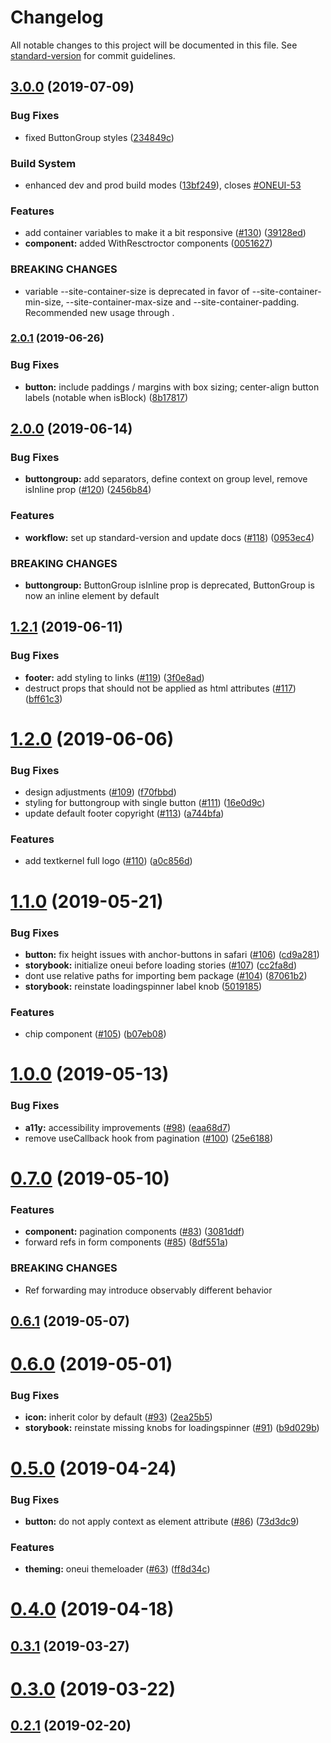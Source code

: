 # Changelog

All notable changes to this project will be documented in this file. See [standard-version](https://github.com/conventional-changelog/standard-version) for commit guidelines.

## [3.0.0](https://github.com/textkernel/oneui/compare/2.0.1...3.0.0) (2019-07-09)


### Bug Fixes

* fixed ButtonGroup styles ([234849c](https://github.com/textkernel/oneui/commit/234849c))


### Build System

* enhanced dev and prod build modes ([13bf249](https://github.com/textkernel/oneui/commit/13bf249)), closes [#ONEUI-53](https://github.com/textkernel/oneui/issues/ONEUI-53)


### Features

* add container variables to make it a bit responsive ([#130](https://github.com/textkernel/oneui/issues/130)) ([39128ed](https://github.com/textkernel/oneui/commit/39128ed))
* **component:** added WithResctroctor components ([0051627](https://github.com/textkernel/oneui/commit/0051627))


### BREAKING CHANGES

* variable --site-container-size is deprecated in favor of --site-container-min-size, --site-container-max-size and --site-container-padding. Recommended new usage through <PageWidthRestrictor>.



### [2.0.1](https://github.com/textkernel/oneui/compare/2.0.0...2.0.1) (2019-06-26)


### Bug Fixes

* **button:** include paddings / margins with box sizing; center-align button labels (notable when isBlock) ([8b17817](https://github.com/textkernel/oneui/commit/8b17817))



## [2.0.0](https://github.com/textkernel/oneui/compare/1.2.1...2.0.0) (2019-06-14)


### Bug Fixes

* **buttongroup:** add separators, define context on group level, remove isInline prop ([#120](https://github.com/textkernel/oneui/issues/120)) ([2456b84](https://github.com/textkernel/oneui/commit/2456b84))


### Features

* **workflow:** set up standard-version and update docs ([#118](https://github.com/textkernel/oneui/issues/118)) ([0953ec4](https://github.com/textkernel/oneui/commit/0953ec4))


### BREAKING CHANGES

* **buttongroup:** ButtonGroup isInline prop is deprecated, ButtonGroup is now an inline element by default



## [1.2.1](https://github.com/textkernel/oneui/compare/1.2.0...1.2.1) (2019-06-11)


### Bug Fixes

* **footer:** add styling to links ([#119](https://github.com/textkernel/oneui/issues/119)) ([3f0e8ad](https://github.com/textkernel/oneui/commit/3f0e8ad))
* destruct props that should not be applied as html attributes ([#117](https://github.com/textkernel/oneui/issues/117)) ([bff61c3](https://github.com/textkernel/oneui/commit/bff61c3))



# [1.2.0](https://github.com/textkernel/oneui/compare/1.1.0...1.2.0) (2019-06-06)


### Bug Fixes

* design adjustments ([#109](https://github.com/textkernel/oneui/issues/109)) ([f70fbbd](https://github.com/textkernel/oneui/commit/f70fbbd))
* styling for buttongroup with single button ([#111](https://github.com/textkernel/oneui/issues/111)) ([16e0d9c](https://github.com/textkernel/oneui/commit/16e0d9c))
* update default footer copyright ([#113](https://github.com/textkernel/oneui/issues/113)) ([a744bfa](https://github.com/textkernel/oneui/commit/a744bfa))


### Features

* add textkernel full logo ([#110](https://github.com/textkernel/oneui/issues/110)) ([a0c856d](https://github.com/textkernel/oneui/commit/a0c856d))



# [1.1.0](https://github.com/textkernel/oneui/compare/1.0.0...1.1.0) (2019-05-21)


### Bug Fixes

* **button:** fix height issues with anchor-buttons in safari ([#106](https://github.com/textkernel/oneui/issues/106)) ([cd9a281](https://github.com/textkernel/oneui/commit/cd9a281))
* **storybook:** initialize oneui before loading stories ([#107](https://github.com/textkernel/oneui/issues/107)) ([cc2fa8d](https://github.com/textkernel/oneui/commit/cc2fa8d))
* dont use relative paths for importing bem package ([#104](https://github.com/textkernel/oneui/issues/104)) ([87061b2](https://github.com/textkernel/oneui/commit/87061b2))
* **storybook:** reinstate loadingspinner label knob ([5019185](https://github.com/textkernel/oneui/commit/5019185))


### Features

* chip component ([#105](https://github.com/textkernel/oneui/issues/105)) ([b07eb08](https://github.com/textkernel/oneui/commit/b07eb08))



# [1.0.0](https://github.com/textkernel/oneui/compare/0.7.0...1.0.0) (2019-05-13)


### Bug Fixes

* **a11y:** accessibility improvements ([#98](https://github.com/textkernel/oneui/issues/98)) ([eaa68d7](https://github.com/textkernel/oneui/commit/eaa68d7))
* remove useCallback hook from pagination ([#100](https://github.com/textkernel/oneui/issues/100)) ([25e6188](https://github.com/textkernel/oneui/commit/25e6188))



# [0.7.0](https://github.com/textkernel/oneui/compare/0.6.1...0.7.0) (2019-05-10)


### Features

* **component:** pagination components ([#83](https://github.com/textkernel/oneui/issues/83)) ([3081ddf](https://github.com/textkernel/oneui/commit/3081ddf))
* forward refs in form components ([#85](https://github.com/textkernel/oneui/issues/85)) ([8df551a](https://github.com/textkernel/oneui/commit/8df551a))


### BREAKING CHANGES

* Ref forwarding may introduce observably different behavior



## [0.6.1](https://github.com/textkernel/oneui/compare/0.6.0...0.6.1) (2019-05-07)



# [0.6.0](https://github.com/textkernel/oneui/compare/0.5.0...0.6.0) (2019-05-01)


### Bug Fixes

* **icon:** inherit color by default ([#93](https://github.com/textkernel/oneui/issues/93)) ([2ea25b5](https://github.com/textkernel/oneui/commit/2ea25b5))
* **storybook:** reinstate missing knobs for loadingspinner ([#91](https://github.com/textkernel/oneui/issues/91)) ([b9d029b](https://github.com/textkernel/oneui/commit/b9d029b))



# [0.5.0](https://github.com/textkernel/oneui/compare/0.4.0...0.5.0) (2019-04-24)


### Bug Fixes

* **button:** do not apply context as element attribute ([#86](https://github.com/textkernel/oneui/issues/86)) ([73d3dc9](https://github.com/textkernel/oneui/commit/73d3dc9))


### Features

* **theming:** oneui themeloader ([#63](https://github.com/textkernel/oneui/issues/63)) ([ff8d34c](https://github.com/textkernel/oneui/commit/ff8d34c))



# [0.4.0](https://github.com/textkernel/oneui/compare/0.3.1...0.4.0) (2019-04-18)



## [0.3.1](https://github.com/textkernel/oneui/compare/0.3.0...0.3.1) (2019-03-27)



# [0.3.0](https://github.com/textkernel/oneui/compare/0.2.1...0.3.0) (2019-03-22)



## [0.2.1](https://github.com/textkernel/oneui/compare/0.1.0...0.2.1) (2019-02-20)
